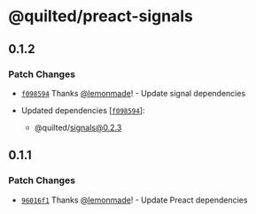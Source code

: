 # @quilted/preact-signals

## 0.1.2

### Patch Changes

- [`f098594`](https://github.com/lemonmade/quilt/commit/f0985948408fa592773548d201bf9bc7e2bcdeda) Thanks [@lemonmade](https://github.com/lemonmade)! - Update signal dependencies

- Updated dependencies [[`f098594`](https://github.com/lemonmade/quilt/commit/f0985948408fa592773548d201bf9bc7e2bcdeda)]:
  - @quilted/signals@0.2.3

## 0.1.1

### Patch Changes

- [`96016f1`](https://github.com/lemonmade/quilt/commit/96016f1102276bdae3ef4ff0fae7656c9f118d59) Thanks [@lemonmade](https://github.com/lemonmade)! - Update Preact dependencies
